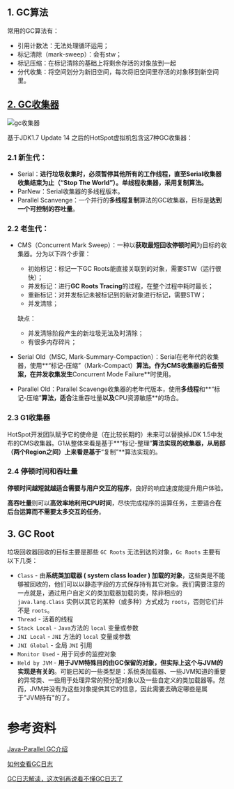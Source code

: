 ## 1. GC算法

常用的GC算法有：

- 引用计数法：无法处理循环运用；
- 标记清除（mark-sweep）：会有stw；
- 标记压缩：在标记清除的基础上将剩余存活的对象放到一起
- 分代收集：将空间划分为新旧空间，每次将旧空间里存活的对象移到新空间里。



## [2. GC收集器](https://crowhawk.github.io/2017/08/15/jvm_3/)

![gc收集器](../../Resources/gc收集器.png)

基于JDK1.7 Update 14 之后的HotSpot虚拟机包含这7种GC收集器：

### 2.1 新生代：

- Serial：**进行垃圾收集时，必须暂停其他所有的工作线程，直至Serial收集器收集结束为止（“Stop The World”）。单线程收集器，采用复制算法。**
- ParNew：Serial收集器的多线程版本。
- Parallel Scanvenge：一个并行的**多线程复制**算法的GC收集器，目标是**达到一个可控制的吞吐量**。

### 2.2 老生代：

- CMS（Concurrent Mark Sweep）：一种以**获取最短回收停顿时间**为目标的收集器。分为以下四个步骤：

    - 初始标记：标记一下GC Roots能直接关联到的对象，需要STW（运行很快）；
    - 并发标记：进行**GC Roots Tracing**的过程，在整个过程中耗时最长；
    - 重新标记：对并发标记未被标记到的新对象进行标记，需要STW；
    - 并发清除；

    缺点：

    - 并发清除阶段产生的新垃圾无法及时清除；
    - 有很多内存碎片；

- Serial Old（MSC, Mark-Summary-Compaction）：Serial在老年代的收集器，使用**“标记-压缩”（Mark-Compact）**算法。作为CMS收集器的后备预案，在并发收集发生**Concurrent Mode Failure**时使用。

- Parallel Old：Parallel Scavenge收集器的老年代版本，使用**多线程**和**“标记-压缩”**算法，适合**注重吞吐量**以及**CPU资源敏感**的场合。

### 2.3 G1收集器

HotSpot开发团队赋予它的使命是（在比较长期的）未来可以替换掉JDK 1.5中发布的CMS收集器。G1从整体来看是基于**“标记-整理”**算法实现的收集器，从局部（两个Region之间）上来看是基于**“复制”**算法实现的。



### 2.4 停顿时间和吞吐量

**停顿时间越短就越适合需要与用户交互的程序**，良好的响应速度能提升用户体验。

**高吞吐量**则可以**高效率地利用CPU时间**，尽快完成程序的运算任务，主要适合**在后台运算而不需要太多交互的任务**。



## 3. GC Root

垃圾回收器回收的目标主要是那些 `GC Roots` 无法到达的对象，`Gc Roots` 主要有以下几类：

- `Class` - 由**系统类加载器 ( system class loader ) 加载的对象**，这些类是不能够被回收的，他们可以以静态字段的方式保存持有其它对象。我们需要注意的一点就是，通过用户自定义的类加载器加载的类，除非相应的 `java.lang.Class` 实例以其它的某种（或多种）方式成为 `roots`，否则它们并不是 `roots`。
- `Thread` - 活着的线程
- `Stack Local` - `Java`方法的 `local` 变量或参数
- `JNI Local` - `JNI` 方法的 `local` 变量或参数
- `JNI Global` - 全局 `JNI` 引用
- `Monitor Used` - 用于同步的监控对象
- `Held by JVM` - **用于JVM特殊目的由GC保留的对象，但实际上这个与JVM的实现是有关的**。可能已知的一些类型是：系统类加载器、一些JVM知道的重要的异常类、一些用于处理异常的预分配对象以及一些自定义的类加载器等。然而，JVM并没有为这些对象提供其它的信息，因此需要去确定哪些是属于"JVM持有"的了。



# 参考资料

[Java-Parallel GC介绍](https://cloud.tencent.com/developer/article/1764615)

[如何查看GC日志](https://www.cnblogs.com/klvchen/articles/11841337.html)

[GC日志解读，这次别再说看不懂GC日志了](https://juejin.cn/post/7029130033268555807)

